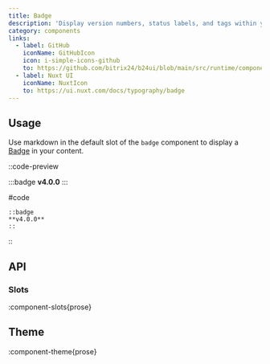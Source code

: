 ```yaml
---
title: Badge
description: 'Display version numbers, status labels, and tags within your content.'
category: components
links:
  - label: GitHub
    iconName: GitHubIcon
    icon: i-simple-icons-github
    to: https://github.com/bitrix24/b24ui/blob/main/src/runtime/components/prose/Badge.vue
  - label: Nuxt UI
    iconName: NuxtIcon
    to: https://ui.nuxt.com/docs/typography/badge
---
```


## Usage

Use markdown in the default slot of the `badge` component to display a [Badge](/docs/components/badge/) in your content.

::code-preview

:::badge
**v4.0.0**
:::

#code

```mdc
::badge
**v4.0.0**
::
```

::

## API

### Slots

:component-slots{prose}

## Theme

:component-theme{prose}
